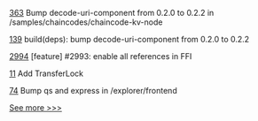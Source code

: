 
[363](https://github.com/hyperledger-labs/fablo/pull/363) Bump decode-uri-component from 0.2.0 to 0.2.2 in /samples/chaincodes/chaincode-kv-node

[139](https://github.com/hyperledger-labs/yui-ibc-solidity/pull/139) build(deps): bump decode-uri-component from 0.2.0 to 0.2.2

[2994](https://github.com/hyperledger/iroha/pull/2994) [feature] #2993: enable all references in FFI

[11](https://github.com/hyperledger-labs/cckit/pull/11) Add TransferLock

[74](https://github.com/hyperledger-labs/karma-charity-platform/pull/74) Bump qs and express in /explorer/frontend


[See more >>>](https://start-here.hyperledger.org/pull-requests)
